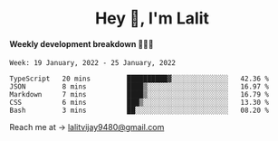 <h1 align="center">Hey 👋, I'm Lalit</h1>

#### Weekly development breakdown 👨🏻‍💻
<!--START_SECTION:waka-->
```text
Week: 19 January, 2022 - 25 January, 2022

TypeScript   20 mins         ██████████▓░░░░░░░░░░░░░░   42.36 % 
JSON         8 mins          ████▒░░░░░░░░░░░░░░░░░░░░   16.97 % 
Markdown     7 mins          ████▒░░░░░░░░░░░░░░░░░░░░   16.79 % 
CSS          6 mins          ███▒░░░░░░░░░░░░░░░░░░░░░   13.30 % 
Bash         3 mins          ██░░░░░░░░░░░░░░░░░░░░░░░   08.20 % 
```
<!--END_SECTION:waka-->

Reach me at → lalitvijay9480@gmail.com

